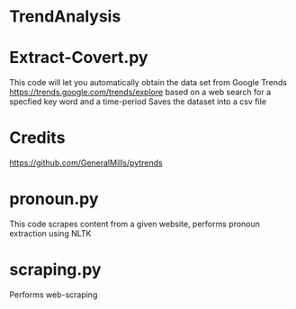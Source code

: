 # TrendAnalysis

# Extract-Covert.py

This code will let you automatically obtain the data set from Google Trends https://trends.google.com/trends/explore
based on a web search for a specfied key word and a time-period
Saves the dataset into a csv file

# Credits
https://github.com/GeneralMills/pytrends

# pronoun.py

This code scrapes content from a given website, performs pronoun extraction using NLTK

# scraping.py

Performs web-scraping
